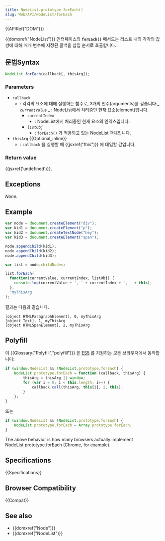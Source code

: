```yaml
---
title: NodeList.prototype.forEach()
slug: Web/API/NodeList/forEach
---
```


{{APIRef("DOM")}}

{{domxref("NodeList")}} 인터페이스의 **`forEach()`** 메서드는 리스트 내의 각각의 값 쌍에 대해 매개 변수에 지정된 콜백을 삽입 순서로 호출합니다.

## 문법Syntax

```js
NodeList.forEach(callback[, thisArg]);
```

### Parameters

- `callback`
  - : 각각의 요소에 대해 실행하는 함수로, 3개의 인수(arguments)를 갖습니다:_ *`currentValue`*
    _ : NodeList에서 처리중인 현재 요소(element)입니다.
    - `currentIndex`
      - : NodeList에서 처리중인 현재 요소의 인덱스입니다.
    - _`listObj`_
      - : `forEach()` 가 적용되고 있는 NodeList 객체입니다.
- `thisArg` {{Optional_inline}}
  - : `callback` 을 실행할 때 {{jsxref("this")}} 에 대입할 값입니다.

### Return value

{{jsxref('undefined')}}.

## Exceptions

_None_.

## Example

```js
var node = document.createElement("div");
var kid1 = document.createElement("p");
var kid2 = document.createTextNode("hey");
var kid3 = document.createElement("span");

node.appendChild(kid1);
node.appendChild(kid2);
node.appendChild(kid3);

var list = node.childNodes;

list.forEach(
  function(currentValue, currentIndex, listObj) {
    console.log(currentValue + ', ' + currentIndex + ', ' + this);
  },
  'myThisArg'
);
```

결과는 다음과 같습니다.

```
[object HTMLParagraphElement], 0, myThisArg
[object Text], 1, myThisArg
[object HTMLSpanElement], 2, myThisArg
```

## Polyfill

이 {{Glossary("Polyfill","polyfill")}} 은 [ES5](https://caniuse.com/#search=es5) 를 지원하는 모든 브라우저에서 동작합니다:

```js
if (window.NodeList && !NodeList.prototype.forEach) {
    NodeList.prototype.forEach = function (callback, thisArg) {
        thisArg = thisArg || window;
        for (var i = 0; i < this.length; i++) {
            callback.call(thisArg, this[i], i, this);
        }
    };
}
```

또는

```js
if (window.NodeList && !NodeList.prototype.forEach) {
    NodeList.prototype.forEach = Array.prototype.forEach;
}
```

The above behavior is how many browsers actually implement NodeList.prototype.forEach (Chrome, for example).

## Specifications

{{Specifications}}

## Browser Compatibility

{{Compat}}

## See also

- {{domxref("Node")}}
- {{domxref("NodeList")}}
